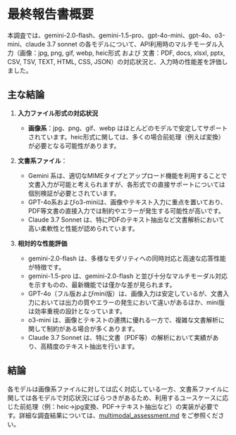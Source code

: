 # 最終報告書概要

本調査では、gemini-2.0-flash、gemini-1.5-pro、gpt-4o-mini、gpt-4o、o3-mini、claude 3.7 sonnet の各モデルについて、API利用時のマルチモーダル入力（画像：jpg, png, gif, webp, heic形式 および 文書：PDF, docs, xlsxl, pptx, CSV, TSV, TEXT, HTML, CSS, JSON）の対応状況と、入力時の性能差を評価しました。

## 主な結論

1. **入力ファイル形式の対応状況**
   - **画像系**：jpg、png、gif、webp はほとんどのモデルで安定してサポートされています。heic形式に関しては、多くの場合前処理（例えば変換）が必要となる可能性があります。
   
2. **文書系ファイル**：
   - Gemini 系は、適切なMIMEタイプとアップロード機能を利用することで文書入力が可能と考えられますが、各形式での直接サポートについては個別検証が必要とされています。
   - GPT-4o系およびo3-miniは、画像やテキスト入力に重点を置いており、PDF等文書の直接入力では制約やエラーが発生する可能性が高いです。
   - Claude 3.7 Sonnet は、特にPDFのテキスト抽出など文書解析において高い柔軟性と性能が認められています。

3. **相対的な性能評価**
   - gemini-2.0-flash は、多様なモダリティへの同時対応と高速な応答性能が特徴です。
   - gemini-1.5-pro は、gemini-2.0-flash と並び十分なマルチモーダル対応を示すものの、最新機能では僅かな差が見られます。
   - GPT-4o（フル版およびmini版）は、画像入力は安定しているが、文書入力においては出力の質やエラーの発生において違いがあるほか、mini版は効率重視の設計となっています。
   - o3-mini は、画像とテキストの連携に優れる一方で、複雑な文書解析に関して制約がある場合が多くあります。
   - Claude 3.7 Sonnet は、特に文書（PDF等）の解析において実績があり、高精度のテキスト抽出を行います。

## 結論

各モデルは画像系ファイルに対しては広く対応している一方、文書系ファイルに関しては各モデルで対応状況にばらつきがあるため、利用するユースケースに応じた前処理（例：heic→jpg変換、PDF→テキスト抽出など）の実装が必要です。詳細な調査結果については、[multimodal_assessment.md](multimodal_assessment.md) をご参照ください。
